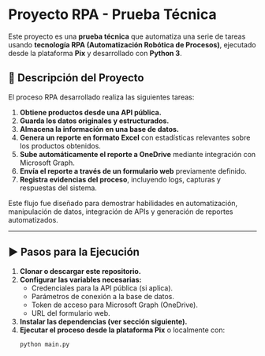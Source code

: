 # Proyecto RPA - Prueba Técnica

Este proyecto es una **prueba técnica** que automatiza una serie de tareas usando **tecnología RPA (Automatización Robótica de Procesos)**, ejecutado desde la plataforma **Pix** y desarrollado con **Python 3**.

## 📝 Descripción del Proyecto

El proceso RPA desarrollado realiza las siguientes tareas:

1. **Obtiene productos desde una API pública.**
2. **Guarda los datos originales y estructurados.**
3. **Almacena la información en una base de datos.**
4. **Genera un reporte en formato Excel** con estadísticas relevantes sobre los productos obtenidos.
5. **Sube automáticamente el reporte a OneDrive** mediante integración con Microsoft Graph.
6. **Envía el reporte a través de un formulario web** previamente definido.
7. **Registra evidencias del proceso**, incluyendo logs, capturas y respuestas del sistema.

Este flujo fue diseñado para demostrar habilidades en automatización, manipulación de datos, integración de APIs y generación de reportes automatizados.

---

## ▶️ Pasos para la Ejecución

1. **Clonar o descargar este repositorio.**
2. **Configurar las variables necesarias:**
   - Credenciales para la API pública (si aplica).
   - Parámetros de conexión a la base de datos.
   - Token de acceso para Microsoft Graph (OneDrive).
   - URL del formulario web.
3. **Instalar las dependencias (ver sección siguiente).**
4. **Ejecutar el proceso desde la plataforma Pix** o localmente con:
   ```bash
   python main.py
